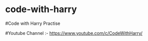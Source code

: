 # code-with-harry
#Code with Harry Practise

#Youtube Channel :- https://www.youtube.com/c/CodeWithHarry/
